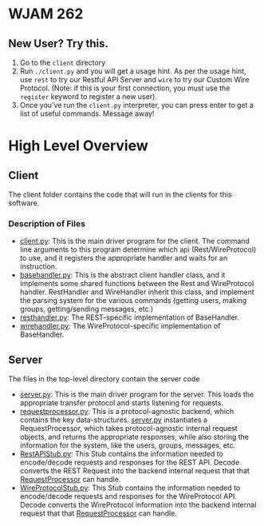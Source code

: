 WJAM 262
========

## New User? Try this.
1. Go to the `client` directory
2. Run `./client.py` and you will get a usage hint. As per the usage hint, use `rest` to try our Restful API Server and `wire` to try our Custom Wire Protocol. (Note: if this is your first connection, you must use the `register` keyword to register a new user).
3. Once you've run the `client.py` interpreter, you can press enter to get a list of useful commands. Message away!


# High Level Overview

## Client
The client folder contains the code that will run in the clients for this software. 
### Description of Files
- [client.py](client/client.py): This is the main driver program for the client. The command line arguments to this program determine which api (Rest/WireProtocol) to use, and it registers the appropriate handler and waits for an instruction.
- [basehandler.py](client/basehandler.py): This is the abstract client handler class, and it implements some shared functions between the Rest and WireProtocol handler. RestHandler and WireHandler inherit this class, and implement the parsing system for the various commands (getting users, making groups, getting/sending messages, etc.)
- [resthandler.py](client/resthandler.py): The REST-specific implementation of BaseHandler.
- [wirehandler.py](client/wirehandler.py): The WireProtocol-specific implementation of BaseHandler.

## Server
The files in the top-level directory contain the server code
- [server.py](server.py): This is the main driver program for the server. This loads the appropriate transfer protocol and starts listening for requests.
- [requestprocessor.py](requestprocessor.py): This is a protocol-agnostic backend, which contains the key data-structures. [server.py](server.py) instantiates a RequestProcessor, which takes protocol-agnostic internal request objects, and returns the appropriate responses, while also storing the information for the system, like the users, groups, messages, etc.
- [RestAPIStub.py](RestAPIStub.py): This Stub contains the information needed to encode/decode requests and responses for the REST API. Decode converts the REST Request into the backend internal request that that [RequestProcessor](requestprocessor.py) can handle. 
- [WireProtocolStub.py](WireProtocolStub.py): This Stub contains the information needed to encode/decode requests and responses for the WireProtocol API. Decode converts the WireProtocol information into the backend internal request that that [RequestProcessor](requestprocessor.py) can handle. 